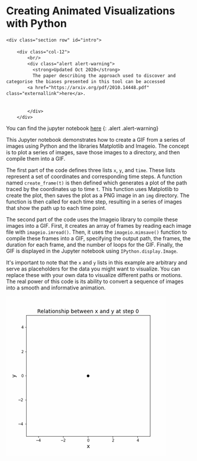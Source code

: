 # Creating Animated Visualizations with Python

    <div class="section row" id="intro">
    	
        <div class="col-12">
    		<br/>
    		<div class="alert alert-warning">
			  <strong>Updated Oct 2020</strong>
			  The paper describing the approach used to discover and categorise the biases presented in this tool can be accessed  
			<a href="https://arxiv.org/pdf/2010.14448.pdf" class="externallink">here</a>.
			
			
			</div>
    	</div>

You can find the jupyter notebook [here](imageio.ipynb)
{: .alert .alert-warning}

This Jupyter notebook demonstrates how to create a GIF from a series of images using Python and the libraries Matplotlib and Imageio. The concept is to plot a series of images, save those images to a directory, and then compile them into a GIF.

The first part of the code defines three lists `x`, `y`, and `time`. These lists represent a set of coordinates and corresponding time steps. A function named `create_frame(t)` is then defined which generates a plot of the path traced by the coordinates up to time `t`. This function uses Matplotlib to create the plot, then saves the plot as a PNG image in an `img` directory. The function is then called for each time step, resulting in a series of images that show the path up to each time point.

The second part of the code uses the Imageio library to compile these images into a GIF. First, it creates an array of frames by reading each image file with `imageio.imread()`. Then, it uses the `imageio.mimsave()` function to compile these frames into a GIF, specifying the output path, the frames, the duration for each frame, and the number of loops for the GIF. Finally, the GIF is displayed in the Jupyter notebook using `IPython.display.Image`.

It's important to note that the `x` and `y` lists in this example are arbitrary and serve as placeholders for the data you might want to visualize. You can replace these with your own data to visualize different paths or motions. The real power of this code is its ability to convert a sequence of images into a smooth and informative animation.

![Animated](img/example_gif.gif)


